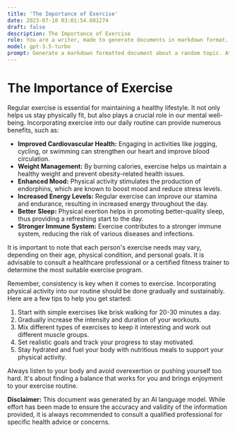 ```yaml
---
title: 'The Importance of Exercise'
date: 2023-07-10 03:01:54.601274
draft: false
description: The Importance of Exercise
role: You are a writer, made to generate documents in markdown format. It is very important that all of the documents you generate are in valid markdown format.
model: gpt-3.5-turbo
prompt: Generate a markdown formatted document about a random topic. At the bottom, include a disclaimer explaining that the document was generated by you. The first line of the document should be the title. Make sure that the entire document is in proper markdown format, using a mix of various tags to make the document visually appealing.
---
```


# The Importance of Exercise

Regular exercise is essential for maintaining a healthy lifestyle. It not only helps us stay physically fit, but also plays a crucial role in our mental well-being. Incorporating exercise into our daily routine can provide numerous benefits, such as:

- **Improved Cardiovascular Health:** Engaging in activities like jogging, cycling, or swimming can strengthen our heart and improve blood circulation.
- **Weight Management:** By burning calories, exercise helps us maintain a healthy weight and prevent obesity-related health issues.
- **Enhanced Mood:** Physical activity stimulates the production of endorphins, which are known to boost mood and reduce stress levels.
- **Increased Energy Levels:** Regular exercise can improve our stamina and endurance, resulting in increased energy throughout the day.
- **Better Sleep:** Physical exertion helps in promoting better-quality sleep, thus providing a refreshing start to the day.
- **Stronger Immune System:** Exercise contributes to a stronger immune system, reducing the risk of various diseases and infections.

It is important to note that each person's exercise needs may vary, depending on their age, physical condition, and personal goals. It is advisable to consult a healthcare professional or a certified fitness trainer to determine the most suitable exercise program.

Remember, consistency is key when it comes to exercise. Incorporating physical activity into our routine should be done gradually and sustainably. Here are a few tips to help you get started:

1. Start with simple exercises like brisk walking for 20-30 minutes a day.
2. Gradually increase the intensity and duration of your workouts.
3. Mix different types of exercises to keep it interesting and work out different muscle groups.
4. Set realistic goals and track your progress to stay motivated.
5. Stay hydrated and fuel your body with nutritious meals to support your physical activity.

Always listen to your body and avoid overexertion or pushing yourself too hard. It's about finding a balance that works for you and brings enjoyment to your exercise routine.

**Disclaimer:** This document was generated by an AI language model. While effort has been made to ensure the accuracy and validity of the information provided, it is always recommended to consult a qualified professional for specific health advice or concerns.